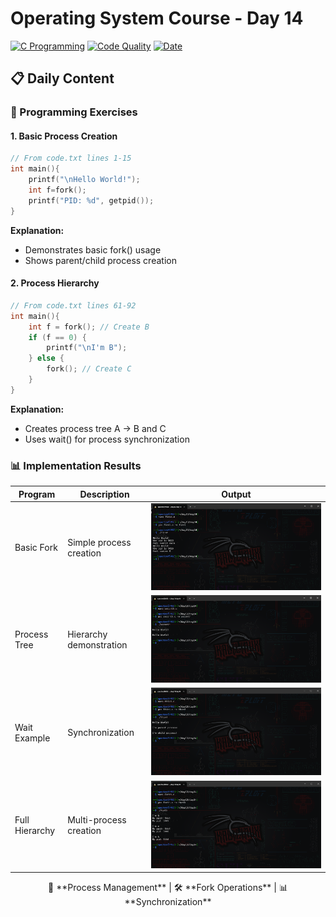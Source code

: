 # Operating System Course - Day 14

[![C Programming](https://img.shields.io/badge/Language-C-yellow?style=for-the-badge&logo=c)](https://en.cppreference.com/w/c)
[![Code Quality](https://img.shields.io/badge/Code%20Quality-A-brightgreen?style=for-the-badge)]()
[![Date](https://img.shields.io/badge/Date-04.21.2024-orange?style=for-the-badge)]()

## 📋 Daily Content

### 🎯 Programming Exercises
#### 1. Basic Process Creation
```c
// From code.txt lines 1-15
int main(){
    printf("\nHello World!");
    int f=fork();
    printf("PID: %d", getpid());
}
```
**Explanation:**
- Demonstrates basic fork() usage
- Shows parent/child process creation

#### 2. Process Hierarchy
```c
// From code.txt lines 61-92
int main(){
    int f = fork(); // Create B
    if (f == 0) {
        printf("\nI'm B");
    } else {
        fork(); // Create C
    }
}
```
**Explanation:**
- Creates process tree A → B and C
- Uses wait() for process synchronization

### 📊 Implementation Results
| Program | Description | Output |
|---------|-------------|--------|
| Basic Fork | Simple process creation | ![Output 1](Outputs/1.png) |
| Process Tree | Hierarchy demonstration | ![Output 2](Outputs/2.png) |
| Wait Example | Synchronization | ![Output 3](Outputs/3.png) |
| Full Hierarchy | Multi-process creation | ![Output 4](Outputs/4.png) |

<div align="center">
📖 **Process Management** | 🛠️ **Fork Operations** | 📊 **Synchronization**
</div>